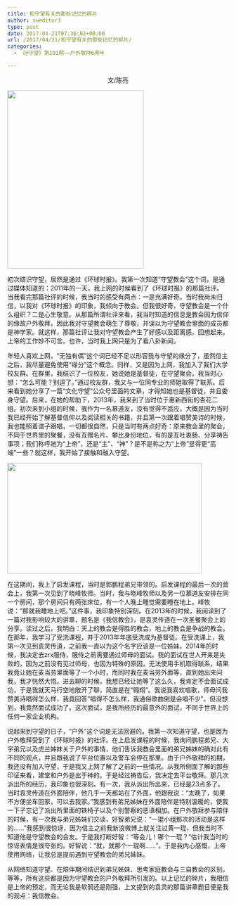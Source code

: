 ```yaml
---
title: 和守望有关的那些记忆的碎片
author: sweditor3
type: post
date: 2017-04-21T07:36:02+00:00
url: /2017/04/21/和守望有关的那些记忆的碎片/
categories:
  - 《@守望》第101期——户外敬拜6周年

---
```

<p style="text-align: center;">
  文/陈亮
</p>

<img class="aligncenter  wp-image-15177" src="http://t5.shwchurch.org/wp-content/uploads/2017/04/828294391.jpg" alt="" width="310" height="405" />

初次结识守望，居然是通过《环球时报》。我第一次知道“守望教会”这个词，是通过媒体知道的：2011年的一天，我上网的时候看到了《环球时报》的那篇社评。当我看完那篇社评的时候，我当时的感受有两点：一是充满好奇。当时我尚未归信，以我对《环球时报》的印象，我倾向于教会。但我很好奇，守望教会是一个什么组织？二是心生敬意。从那篇所谓社评来看，我当时知道的信息是教会因为信仰的缘故户外敬拜，因此我对守望教会萌生了尊敬，并误以为守望教会里面的成员都是神学家。就这样，那篇社评让我对守望教会产生了好感以及距离感。回想起来，上帝的工作妙不可言。也许，当时我上网只是为了看八卦新闻。

年轻人喜欢上网，“无独有偶”这个词已经不足以形容我与守望的缘分了，虽然信主之后，我尽量避免使用“缘分”这个概念。同样，又是因为上网，我加入了我们大学校友群。在群里，我结识了一位校友，她说她是基督徒，在守望聚会。我当时心想：“怎么可能？别逗了。”通过校友群，我又与一位同专业的师姐取得了联系。后来看到她分享了一篇“文化守望”公众号里面的文章，才得知她也是基督徒，并且委身守望。后来，在她的帮助下，2013年，我来到了当时位于惠新西街的杏花二组。初次来到小组的时候，我作为一名慕道友，没有觉得不适应，大概是因为当时我已经开始了解基督信仰以及阅读相关的书籍，并且第一次跟着唱赞美诗的时候，我也能照着谱子跟唱，一切都很自然，只是当时有两点好奇：原来教会里的聚会，不同于世界里的聚餐，没有互赠名片、攀比身份地位，有的是互吐衷肠、分享祷告事项；我们称呼祂为“上帝”，还是“主”、“神”？是不是称之为“上帝”显得更“高端”一些？就这样，我开始了接触和融入守望。

<img class="aligncenter  wp-image-15179" src="http://t5.shwchurch.org/wp-content/uploads/2017/04/1179316000.jpg" alt="" width="442" height="252" />

在这期间，我上了启发课程，当时是郭鹏程弟兄带领的。启发课程的最后一次的营会上，我第一次见到了晓峰牧师。当时，我与晓峰牧师以及另一位慕道友安排在同一个房间，那个房间只有两张床位，有一个人晚上睡觉需要睡在地上。峰牧说：“那就我睡地上吧。”这件事，我印象特别深刻。在2013年的时候，我阅读到了一篇对我影响较大的讲章，题名是《我信教会》，是袁灵传道在一次圣餐聚会上的分享。读过之后，我明白：天上的教会是得胜的教会，地上的教会是争战的教会。在那年，我学习了受洗课程，并于2013年年底受洗成为基督徒。在受洗课上，我第一次见到袁灵传道，之前我一直以为这个名字应该是一位姊妹。2014年的时候，我决定去zrx服侍，服侍之前需要通过师母的面试。我的面试在世人开来是失败的，因为之前没有见过师母，也因为特殊的原因，无法使用手机取得联系，结果我竟让她在麦当劳里面等了一个小时，而同时我在麦当劳外面等，直到她出来问我，我才恍然大悟。进去聊的时候，我想已经让她等了这么久，我肯定不会面试成功，于是我就天马行空地敞开了聊，简直是在“翱翔”。我说我喜欢唱歌，师母问我赞美诗唱得怎么样，我竟回答“唱得不怎么样，我通俗歌曲倒是会唱不少”。但没想到，我竟然面试成功了。这次面试，是我所经历的最意外的面试，不同于世界上的任何一家企业机构。

说起来到守望的日子，“户外”这个词是无法回避的。我第一次知道守望，也是因为户外敬拜受到了《环球时报》的社评。在上启发课程的时候，我询问鹏程弟兄、大宇弟兄以及虎兰姊妹关于户外的事情，他们告诉我教会里面的弟兄姊妹的确对此有不同的观点，并且跟我说了平台位置以及警车会停在那里。由于户外敬拜的初期，我还没有加入守望，于是我又上网了解了之前的一些情况。从我所侧面了解的那些印证来看，建堂和户外是出于神的。于是经过祷告后，我决定去平台敬拜。那几次派出所的经历，我印象也很深刻。有一次，我从派出所出来，已经是23点多了。当时袁灵传道在外面陪伴，他几乎一天都站在了外面，他跟我说：“太晚了，如果不方便坐车回家，可以去我家。”我感到有弟兄姊妹在外面陪伴是特别温暖的，使我一下子忘记了派出所里面的铁椅子以及个别警察的恶语相加。在户外敬拜参与陪伴的时候，有一次我与弟兄姊妹们交谈，好智弟兄说：“一琨小组那次的活动是这样的……”我感到很惊讶，因为信主之前我新浪微博上就关注过黄一琨，但我当时不知道他是守望教会的会友。于是我打断好智：“等会儿！哪个一琨？”估计我当时的惊讶表情是很夸张的。好智说：“就，就那个一琨啊……”。于是我内心感慨，上帝使用网络，让我总是提前遇到守望教会的弟兄姊妹。

从网络知道守望、在陪伴期间结识到弟兄姊妹、思考家庭教会与三自教会的区别，等等，所有这些都是因为守望教会的户外敬拜所引发的。以上记忆的碎片，我相信是上帝的预定，而无论我是软弱还是刚强，上文提到的袁灵的那篇讲章题目便是我的观点：我信教会。